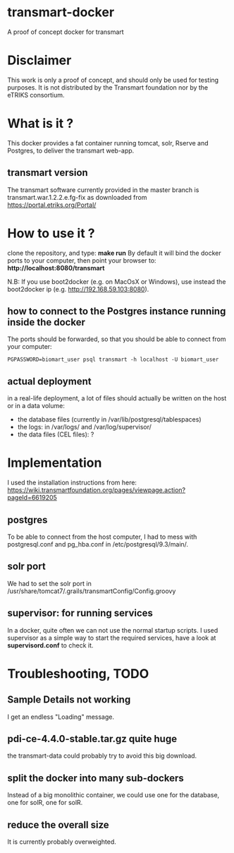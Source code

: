 # transmart-docker
A proof of concept docker for transmart

# Disclaimer
This work is only a proof of concept, and should only be used for testing purposes. 
It is not distributed by the Transmart foundation nor by the eTRIKS consortium.

# What is it ?
This docker provides a fat container running tomcat, solr, Rserve and Postgres, to deliver the transmart web-app.

## transmart version
The transmart software currently provided in the master branch is transmart.war.1.2.2.e.fg-fix
as downloaded from https://portal.etriks.org/Portal/

# How to use it ?
clone the repository, and type: **make run** 
By default it will bind the docker ports to your computer, then point your browser to: **http://localhost:8080/transmart**

N.B: If you use boot2docker (e.g. on MacOsX or Windows), use instead the boot2docker ip 
(e.g. http://192.168.59.103:8080).

## how to connect to the Postgres instance running inside the docker

The ports should be forwarded, so that you should be able to connect from your computer:
```
PGPASSWORD=biomart_user psql transmart -h localhost -U biomart_user
```

## actual deployment
in a real-life deployment, a lot of files should actually be written on the host or in a data volume:
 - the database files (currently in /var/lib/postgresql/tablespaces)
 - the logs: in /var/logs/ and /var/log/supervisor/
 - the data files (CEL files): ? 
 

# Implementation

I used the installation instructions from here: 
https://wiki.transmartfoundation.org/pages/viewpage.action?pageId=6619205

## postgres
To be able to connect from the host computer, I had to mess with postgresql.conf and pg_hba.conf in 
/etc/postgresql/9.3/main/.

## solr port
We had to set the solr port in /usr/share/tomcat7/.grails/transmartConfig/Config.groovy

## supervisor: for running services
In a docker, quite often we can not use the normal startup scripts. 
I used supervisor as a simple way to start the required services, have a look at **supervisord.conf** to check it. 

# Troubleshooting, TODO

## Sample Details not working
I get an endless "Loading" message.

## pdi-ce-4.4.0-stable.tar.gz quite huge
the transmart-data could probably try to avoid this big download.

## split the docker into many sub-dockers
Instead of a big monolithic container, we could use one for the database, one for solR, one for solR. 

## reduce the overall size
It is currently probably overweighted.


